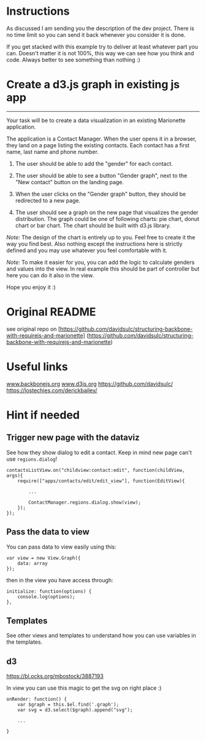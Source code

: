 # Instructions

As discussed I am sending you the description of the dev project. There is no time limit so you can send it back whenever you consider it is done.

If you get stacked with this example try to deliver at least whatever part you can. Doesn't matter it is not 100%, this way we can see how you think and code. Always better to see something than nothing :)

# Create a d3.js graph in existing js app
----------------------------------------------------------------------

Your task will be to create a data visualization in an existing Marionette application.

The application is a Contact Manager. When the user opens it in a browser, they land on a page listing the existing contacts. Each contact has a first name, last name and phone number. 

1. The user should be able to add the "gender" for each contact.

2. The user should be able to see a button "Gender graph", next to the "New contact" button on the landing page.

3. When the user clicks on the "Gender graph" button, they should be redirected to a new page.

4. The user should see a graph on the new page that visualizes the gender distribution. The graph could be one of following charts: pie chart, donut chart or bar chart. The chart should be built with d3.js library.

*Note:* The design of the chart is entirely up to you. Feel free to create it the way you find best.
Also nothing except the instructions here is strictly defined and you may use whatever you feel comfortable with it.

*Note:* To make it easier for you, you can add the logic to calculate genders and values into the view. In real example this should be part of controller but here you can do it also in the view.

Hope you enjoy it :)

# Original README

see original repo on [https://github.com/davidsulc/structuring-backbone-with-requirejs-and-marionette] (https://github.com/davidsulc/structuring-backbone-with-requirejs-and-marionette) 

# Useful links

www.backbonejs.org
www.d3js.org
https://github.com/davidsulc/
https://lostechies.com/derickbailey/

# Hint if needed

## Trigger new page with the dataviz

See how they show dialog to edit a contact. Keep in mind new page can't use ```regions.dialog```!

```
contactsListView.on("childview:contact:edit", function(childView, args){
	require(["apps/contacts/edit/edit_view"], function(EditView){

		...

		ContactManager.regions.dialog.show(view);
	});
});
```

## Pass the data to view

You can pass data to view easily using this:

```
var view = new View.Graph({
	data: array
});
```

then in the view you have access through:

```
initialize: function(options) {
	console.log(options);
},
```

## Templates

See other views and templates to understand how you can use variables in the templates.


## d3
https://bl.ocks.org/mbostock/3887193

In view you can use this magic to get the svg on right place :)

```
onRender: function() {
	var $graph = this.$el.find('.graph');
	var svg = d3.select($graph).append("svg");

	...
	
}

```


